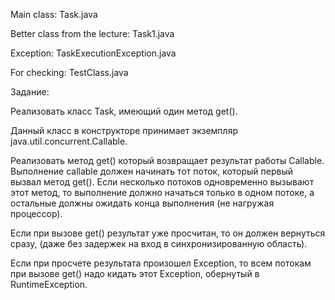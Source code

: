 Main class: Task.java

Better class from the lecture: Task1.java

Exception: TaskExecutionException.java

For checking: TestClass.java





Задание:

Реализовать класс Task, имеющий один метод get().

Данный класс в конструкторе принимает экземпляр java.util.concurrent.Callable. 

Реализовать метод get() который возвращает результат работы Callable. Выполнение callable должен начинать тот поток, который первый вызвал метод get(). Если несколько потоков одновременно вызывают этот метод, то выполнение должно начаться только в одном потоке, а остальные должны ожидать конца выполнения (не нагружая процессор). 

Если при вызове get() результат уже просчитан, то он должен вернуться сразу, (даже без задержек на вход в синхронизированную область). 

Если при просчете результата произошел Exception, то всем потокам при вызове get() надо кидать этот Exception, обернутый в RuntimeException.
